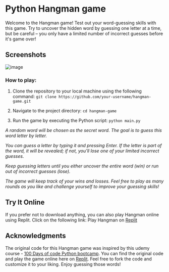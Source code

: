 # Python Hangman game
Welcome to the Hangman game! Test out your word-guessing skills with this game. Try to uncover the hidden word by guessing one letter at a time, but be careful – you only have a limited number of incorrect guesses before it's game over!

## Screenshots
![image](https://github.com/rah757/python-hangman_game/assets/69799424/1be6aac0-362b-4778-b525-ce64b1e47e3f)


### How to play:
1. Clone the repository to your local machine using the following command:
   `git clone https://github.com/your-username/hangman-game.git`

2. Navigate to the project directory:
   `cd hangman-game`

3. Run the game by executing the Python script:
   `python main.py`

*A random word will be chosen as the secret word. The goal is to guess this word letter by letter.*

*You can guess a letter by typing it and pressing Enter. If the letter is part of the word, it will be revealed; if not, you'll lose one of your limited incorrect guesses.*

*Keep guessing letters until you either uncover the entire word (win) or run out of incorrect guesses (lose).*

*The game will keep track of your wins and losses. Feel free to play as many rounds as you like and challenge yourself to improve your guessing skills!*

## Try It Online
If you prefer not to download anything, you can also play Hangman online using Replit. Click on the following link: Play Hangman on [Replit](https://replit.com/@rahmanar/Day-7-Hangman-5-Start?v=1)

## Acknowledgments
The original code for this Hangman game was inspired by this udemy course - [100 Days of code Python bootcamp](https://www.udemy.com/course/100-days-of-code/). You can find the original code and play the game online here on [Replit](https://replit.com/@rahmanar/Day-7-Hangman-5-Start?v=1). Feel free to fork the code and customize it to your liking. Enjoy guessing those words!
